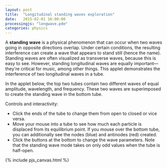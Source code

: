 ```yaml
---
layout: post
title:  "Longitudinal standing waves exploration"
date:   2015-02-01 16:00:00
processingjs: "longwave.pde"
categories: physics
---
```


A <strong>standing wave</strong> is a physical phenomenon that can occur when two waves going in opposite directions overlap.
Under certain conditions, the resulting interference can create a wave that appears to stand still (hence the name).
Standing waves are often visualized as transverse waves, because this is easy to see.
However, standing longitudinal waves are equally important&mdash;they're critical for music, among other things.
This applet demonstrates the interference of two longitudinal waves in a tube.

In the applet below, the top two tubes contain two different waves of equal amplitude, wavelength, and frequency.
These two waves are superimposed to create the standing wave in the bottom tube.

Controls and interactivity:

  * Click the ends of the tube to change them from open to closed or vice versa.
  * Move your mouse into a tube to see how much each particle is displaced from its equilibrium point.
    If you mouse over the bottom tube, you can additionally see the nodes (blue) and antinodes (red) created.
  * Click the buttons at the bottom to change the wave parameters.
    Note that the standing wave mode takes on only odd values when the tube is half-open.

{% include pjs_canvas.html %}
